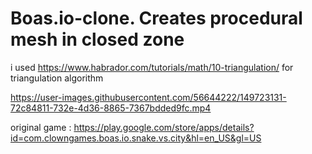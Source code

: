 # Boas.io-clone. Creates procedural mesh in closed zone
i used https://www.habrador.com/tutorials/math/10-triangulation/ for triangulation algorithm

https://user-images.githubusercontent.com/56644222/149723131-72c84811-732e-4d36-8865-7367bdded9fc.mp4

original game : https://play.google.com/store/apps/details?id=com.clowngames.boas.io.snake.vs.city&hl=en_US&gl=US

